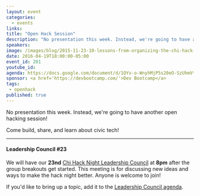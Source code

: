 ```yaml
---
layout: event
categories: 
  - events
links:
title: "Open Hack Session"
description: "No presentation this week. Instead, we're going to have another open hacking session! Come build, share, and learn about civic tech!"
speakers:
image: /images/blog/2015-11-23-10-lessons-from-organizing-the-chi-hack-night/img8.jpg
date: 2016-04-19T18:00:00-05:00
event_id: 201
youtube_id: 
agenda: https://docs.google.com/document/d/1OYv-o-WnyhMjP5s20eO-SzUhmVtbyJCm41AUjJwYYgs/edit#
sponsor: <a href='https://devbootcamp.com/'>Dev Bootcamp</a>
tags: 
 - openhack
published: true
---
```


No presentation this week. Instead, we're going to have another open hacking session!

Come build, share, and learn about civic tech!

---

#### Leadership Council #23

We will have our **23nd** [Chi Hack Night Leadership Council](http://chihacknight.org/leadership-council.html) at **8pm** after the group breakouts get started. This meeting is for discussing new ideas and ways to make the hack night better. Anyone is welcome to join! 

If you'd like to bring up a topic, add it to the [Leadership Council agenda](https://docs.google.com/document/d/1I5cWCWOdan2QYFiMj5mXCTHSaz8jSN78qFsHS4wgls4/edit).